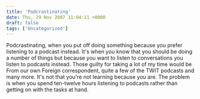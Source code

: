 ```yaml
---
title: 'Podcrastinating'
date: Thu, 29 Nov 2007 11:04:11 +0000
draft: false
tags: ['Uncategorized']
---
```


Podcrastinating, when you put off doing something because you prefer listening to a podcast instead. It's when you know that you should be doing a number of things but because you want to listen to conversations you listen to podcasts instead. Those guilty for taking a lot of my time would be From our own Foreign correspondent, quite a few of the TWIT podcasts and many more. It's not that you're not learning because you are. The problem is when you spend ten-twelve hours listening to podcasts rather than getting on with the tasks at hand.